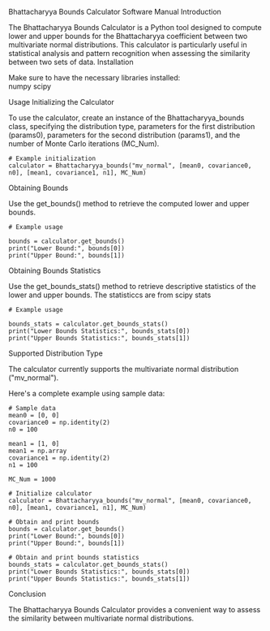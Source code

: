Bhattacharyya Bounds Calculator Software Manual
Introduction

The Bhattacharyya Bounds Calculator is a Python tool designed to compute lower and upper bounds for the Bhattacharyya coefficient between two multivariate normal distributions. This calculator is particularly useful in statistical analysis and pattern recognition when assessing the similarity between two sets of data.
Installation

Make sure to have the necessary libraries installed:  
    numpy scipy


Usage
Initializing the Calculator

To use the calculator, create an instance of the Bhattacharyya_bounds class, specifying the distribution type, parameters for the first distribution (params0), parameters for the second distribution (params1), and the number of Monte Carlo iterations (MC_Num).



    # Example initialization
    calculator = Bhattacharyya_bounds("mv_normal", [mean0, covariance0, n0], [mean1, covariance1, n1], MC_Num)

Obtaining Bounds

Use the get_bounds() method to retrieve the computed lower and upper bounds.
    
    # Example usage
    
    bounds = calculator.get_bounds()
    print("Lower Bound:", bounds[0])
    print("Upper Bound:", bounds[1])


Obtaining Bounds Statistics

Use the get_bounds_stats() method to retrieve descriptive statistics of the lower and upper bounds. The statisticcs are from scipy stats


    # Example usage
    
    bounds_stats = calculator.get_bounds_stats()
    print("Lower Bounds Statistics:", bounds_stats[0])
    print("Upper Bounds Statistics:", bounds_stats[1])

Supported Distribution Type

The calculator currently supports the multivariate normal distribution ("mv_normal").

Here's a complete example using sample data:
    
    # Sample data
    mean0 = [0, 0]
    covariance0 = np.identity(2)
    n0 = 100
    
    mean1 = [1, 0]
    mean1 = np.array
    covariance1 = np.identity(2)
    n1 = 100
    
    MC_Num = 1000
    
    # Initialize calculator
    calculator = Bhattacharyya_bounds("mv_normal", [mean0, covariance0, n0], [mean1, covariance1, n1], MC_Num)
    
    # Obtain and print bounds
    bounds = calculator.get_bounds()
    print("Lower Bound:", bounds[0])
    print("Upper Bound:", bounds[1])
    
    # Obtain and print bounds statistics
    bounds_stats = calculator.get_bounds_stats()
    print("Lower Bounds Statistics:", bounds_stats[0])
    print("Upper Bounds Statistics:", bounds_stats[1])

Conclusion

The Bhattacharyya Bounds Calculator provides a convenient way to assess the similarity between multivariate normal distributions.
